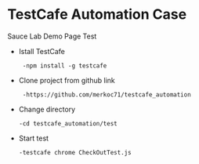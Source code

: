 # TestCafe Automation Case

Sauce Lab Demo Page Test

- Istall TestCafe

       -npm install -g testcafe

- Clone project from github link

       -https://github.com/merkoc71/testcafe_automation

 - Change directory

       -cd testcafe_automation/test

 - Start test

       -testcafe chrome CheckOutTest.js
